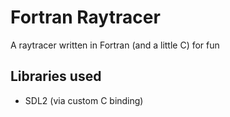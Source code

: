 # Fortran Raytracer

A raytracer written in Fortran (and a little C) for fun

## Libraries used

- SDL2 (via custom C binding)

